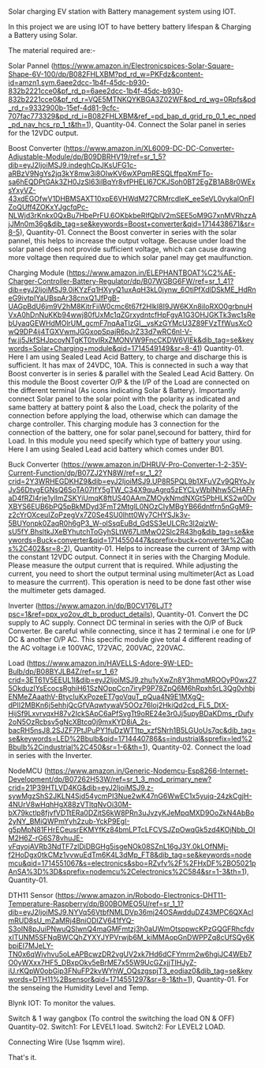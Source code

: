 Solar charging EV station with Battery management system using IOT.

In this project we are using IOT to have bettery battery lifespan & Charging a Battery using Solar.

The material required are:-

Solar Pannel (https://www.amazon.in/Electronicspices-Solar-Square-Shape-6V-100/dp/B082FHLXBM?pd_rd_w=PKFdz&content-id=amzn1.sym.6aee2dcc-1b4f-45dc-b930-832b2221cce0&pf_rd_p=6aee2dcc-1b4f-45dc-b930-832b2221cce0&pf_rd_r=VQE5MTNKQYKBGA3Z02WF&pd_rd_wg=0Rpfs&pd_rd_r=9332900b-15ef-4d81-9cfc-707fac773329&pd_rd_i=B082FHLXBM&ref_=pd_bap_d_grid_rp_0_1_ec_nped_pd_nav_hcs_rp_1_t&th=1), Quantity-04. Connect the Solar panel in series for the 12VDC output.

Boost Converter (https://www.amazon.in/XL6009-DC-DC-Converter-Adjustable-Module/dp/B09DBRHV19/ref=sr_1_5?dib=eyJ2IjoiMSJ9.indeghCpJKsUFG1c-aRBzV9NgYs2jq3kY8mw3i8OIwKV6wXPqmRESQLffpqXmFTo-sa6hEQDPtGAk3ZH0JzSl63ilBqYr8vfPHELl67CKJSoh0BT2EgZB1AB8r0WExsYxyVZ-43xdEGOfwV1DHBMSAXT10xpE6VHWdM27CRMrcdleK_eeSeVL0vykaIOnFIZoQUff4ZOKxYJgcfqPc-NLWjd3rKnkx0QxBu7HbePrFU.6OKbkbeRIfQblV2mSEE5oM9G7xnMVRhzzAjJMn0m36g&dib_tag=se&keywords=Boost+converter&qid=1714438671&sr=8-5), Quantity-01. Connect the Boost converter in series with the solar pannel, this helps to increase the output voltage. Because under load the solar panel does not provide sufficient voltage, which can cause drawing more voltage then required due to which solar panel may get maulfunction.

Charging Module (https://www.amazon.in/ELEPHANTBOAT%C2%AE-Charger-Controller-Battery-Regulator/dp/B07WGBG6FW/ref=sr_1_41?dib=eyJ2IjoiMSJ9.0iKYzFq1HXyyQ1uxAqH3kL0iynw_6OtiPfXdlDSkME_HdRneG9ivtpIYaUBspAr38cnxQ1JfPgB-UAGpBdU6jm9V2hM8KitrFiiW0cmc6t67f2HlkI8I9JW6KXn8iIoRXO0grbnuHVxA0hDnNuKKb94wwj80fUxMc1qZGrxydntcfHpFgyA1G3OHJGKTk3wc1sRebUyaqGEWHdMOlrUM_gcmF7nqAaTIzGI__vsKzGYMcU3Z89FVzTfWusXcOwQ9DP4ij4TGXVwmJGGxopSpajR6pJrZ33d7wRC6nI-V-fw.jj5JkfSHJpcoyNTgKT0tvIRxZMONVW9FncCKDW6VIEk&dib_tag=se&keywords=Solar+Charging+module&qid=1714549149&sr=8-41) Quantity-01. Here I am using Sealed Lead Acid Battery, to charge and discharge this is sufficient. It has max of 24VDC, 10A. This is connected in such a way that Boost converter is in series & parallel with the Sealed Lead Acid Battery. On this module the Boost coverter O/P & the I/P of the Load are connected on the different terminal (As icons indicating Solar & Battery). Importantly connect Solar panel to the solar point with the polarity as indicated and same battery at battery point & also the Load, check the polarity of the connection before applying the load, otherwise which can damage the charge controller. This charging module has 3 connection for the connection of the battery, one for solar panel,secound for battery, third for Load. In this module you need specify which type of battery your using. Here I am using Sealed Lead acid battery which comes under B01.

Buck Converter (https://www.amazon.in/DHRUV-Pro-Converter-1-2-35V-Current-Function/dp/B07ZJ2YN8W/ref=sr_1_2?crid=2Y3WRHEGDKHZ9&dib=eyJ2IjoiMSJ9.UP8R5PQL9b1XFuVZv9QRYoJvJvS6DtvgEGNsQ6SoTA07IfY5gTW_C34X9quAgrq5zEYCLyWblNhw5CHAFhaD4fRZl4rje1ylImZSKYiUmqK8ftUS40AAmZMOykNmdNXGt5PbHLKS2w0DvXBYS6EUB6bPQ5pBkMDyd3FmT2MtglL0NOzCIyMBgYB66dntfrn5nGgM9-z2cYrOXceuIZoPzegVx7Z0Se4SU0Ihtt0Wy7CHYSJk3v-5BUYonpk0ZaqR0h6gP3_W-olSsqEuBd_GdSS3eULCRc3l2qizW-sU5fY.BhsltkJXeBYhutchToGyhSLtW67LitMwO2SIc2R43hg&dib_tag=se&keywords=Buck+converter&qid=1714550447&sprefix=buck+converter%2Caps%2C402&sr=8-2), Quantity-01. Helps to increase the current of 3Amp with the constant 12VDC output. Connect it in series with the Charging Module. Please measure the output current that is required. While adjusting the current, you need to short the output terminal using multimeter(Act as Load to measure the currrent). This operation is need to be done fast other wise the multimeter gets damaged.

Inverter (https://www.amazon.in/dp/B0CV176LJT?psc=1&ref=ppx_yo2ov_dt_b_product_details), Quantity-01. Convert the DC supply to AC supply. Connect DC terminal in series with the O/P of Buck Converter. Be careful while connecting, since it has 2 terminal i.e one for I/P DC & another O/P AC. This specific module give total 4 different reading of the AC voltage i.e 100VAC, 172VAC, 200VAC, 220VAC.

Load (https://www.amazon.in/HAVELLS-Adore-9W-LED-Bulb/dp/B08BYJLB4Z/ref=sr_1_6?crid=3ET61V5EEUL1I&dib=eyJ2IjoiMSJ9.zhu1yXwZn8Y3hmqMROOyP0wx275OkduzIYsEcocsRghiH61SzNOppCcn7iryP9P78ZpQ6M6hRpxh5rL3Qg0vhbjENMeZAaathV-BtycIuKxPozeET7goVquT_pQua4N9E1MXgQ-dPII2MBKn6j5ehhjQcGfVAqwtywaV5OOz76Ioj2HkiQd2cd_FL5_DtX-HijSf9LxvrvqxH87v2IckSApC6aPfSvgTt9oRE24e3r0Jj5upyBDaKDms_rDufy2oN5OzRcbsv5gNcXBtcq0j9mxKYD8iA_2s-bacRH5nsJ8.2SJZF7PtJPuPY1fuDzWT1tp_xzfSNrh1B5LGUoUs7qc&dib_tag=se&keywords=LED%2Bbulb&qid=1714440786&s=industrial&sprefix=led%2Bbulb%2Cindustrial%2C450&sr=1-6&th=1), Quantity-02. Connect the load in series with the Inverter.

NodeMCU (https://www.amazon.in/Generic-Nodemcu-Esp8266-Internet-Development/dp/B07262H53W/ref=sr_1_3_mod_primary_new?crid=21P39HTLVD4KG&dib=eyJ2IjoiMSJ9.z-sywMgzShS2JKLN4Sjd54ycmPI3Nue2wK47nG6WwEC1x5yujq-24zkCgjH-4NUrV8wHqhHgX88zVTltqNvOi30M-bX79kctlp8fjvfVDTtERa0DZitS6kW8PRn3uJvzyKJeMpqMXD9OoZkN4AbBo2yNY_BMiQWPmYyh2zub-YckP9EgI-g5pMpN81FHrECeusrEKMYfKz84bmLPTcLFCVSJZpOwqGk5zd4KOjNbb_OIM2H6Z-rG6S78vhuJE-vFqyojAVRb3NdTF7zlDiDBGHg5isgeNOk08SZnL16gJ3Y.0kLOfNMj-f2HoDgx0tkCMz1vvwuEdTm6K4L3dMp_FT8&dib_tag=se&keywords=nodemcu&qid=1714551067&s=electronics&sbo=RZvfv%2F%2FHxDF%2BO5021pAnSA%3D%3D&sprefix=nodemcu%2Celectronics%2C584&sr=1-3&th=1), Quantity-01.

DTH11 Sensor (https://www.amazon.in/Robodo-Electronics-DHT11-Temperature-Raspberry/dp/B00BOMEO5U/ref=sr_1_1?dib=eyJ2IjoiMSJ9.NYVq56VtbfNMLDVp36mj24OSAwdduDZ43MPC6QXAclmRUD8sU_mZaMRj4BniODIZV641fYQ-S3oIN8pJuiPNwuQSIwnQ4maGMFmtzj3h0aUWmOtsppwcKPzGQGFRhcfdvxITUNM5SFNqBWCQhZYXYJYPVrwjb6M_kiMMAopGnDWPPZq8cUfSQy6KbpiEI7MJeLY-TN0x6qWjvhvu5oLeAPBcwzDR2vgUV2xk7Hd6dCFYmrm2w6hgiJC4WEb7O0yWXxx7HF5_DBxpOkv5eBrME7x55W9UcGZxjjTIHJyZ-iU.rKQpW0obGip3FNuFP2kvWYhW_OQszgspjT3_eodiaz0&dib_tag=se&keywords=DTH11%2Bsensor&qid=1714551297&sr=8-1&th=1), Quantity-01. For the senseing the Humidity Level and Temp. 

Blynk IOT: To monitor the values.

Switch & 1 way gangbox (To control the switching the load ON & OFF) Quantity-02. Switch1: For LEVEL1 load. Switch2: For LEVEL2 LOAD.

Connecting Wire (Use 1sqmm wire).

That's it.
